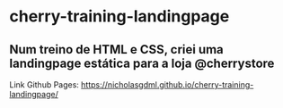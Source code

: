 # cherry-training-landingpage
Num treino de HTML e CSS, criei uma landingpage estática para a loja @cherrystore
---
Link Github Pages:
https://nicholasgdml.github.io/cherry-training-landingpage/
